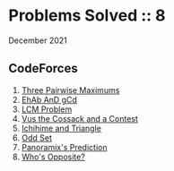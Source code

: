 # Problems Solved :: 8
December 2021

CodeForces
-----------------
1. [Three Pairwise Maximums](https://codeforces.com/problemset/problem/1385/A)
1. [EhAb AnD gCd](https://codeforces.com/problemset/problem/1325/A)
1. [LCM Problem](https://codeforces.com/problemset/problem/1389/A)
1. [Vus the Cossack and a Contest](https://codeforces.com/problemset/problem/1186/A)
1. [Ichihime and Triangle](https://codeforces.com/problemset/problem/1337/A)
1. [Odd Set](https://codeforces.com/problemset/problem/1542/A)
1. [Panoramix's Prediction](https://codeforces.com/problemset/problem/80/A)
1. [Who's Opposite?](https://codeforces.com/problemset/problem/1560/B)